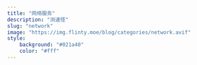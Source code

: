 ```yaml
---
title: "网络服务"
description: "测速怪"
slug: "network"
image: "https://img.flinty.moe/blog/categories/network.avif"
style:
    background: "#021a40"
    color: "#fff"
---
```

